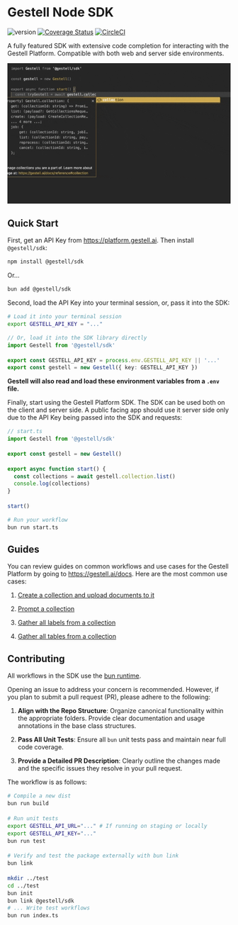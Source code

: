 # Gestell Node SDK

![version](https://img.shields.io/badge/version-1.0.2-blue)
[![Coverage Status](https://coveralls.io/repos/github/Gestell-AI/node-sdk/badge.svg?branch=master)](https://coveralls.io/github/Gestell-AI/node-sdk?branch=master)
[![CircleCI](https://dl.circleci.com/status-badge/img/circleci/7sUmZuDYQ6cd8WbCiCCnfR/VPonbpR7NEQSaXxQngcCGW/tree/master.svg?style=svg)](https://dl.circleci.com/status-badge/redirect/circleci/7sUmZuDYQ6cd8WbCiCCnfR/VPonbpR7NEQSaXxQngcCGW/tree/master)

A fully featured SDK with extensive code completion for interacting with the Gestell Platform. Compatible with both web and server side environments.

![Project Preview](./preview.gif)

## Quick Start

First, get an API Key from <https://platform.gestell.ai>. Then install `@gestell/sdk`:

```bash
npm install @gestell/sdk
```

Or...

```bash
bun add @gestell/sdk
```

Second, load the API Key into your terminal session, or, pass it into the SDK:

```bash
# Load it into your terminal session
export GESTELL_API_KEY = "..."
```

```typescript
// Or, load it into the SDK library directly
import Gestell from '@gestell/sdk'

export const GESTELL_API_KEY = process.env.GESTELL_API_KEY || '...'
export const gestell = new Gestell({ key: GESTELL_API_KEY })
```

**Gestell will also read and load these environment variables from a `.env` file.**

Finally, start using the Gestell Platform SDK. The SDK can be used both on the client and server side. A public facing app should use it server side only due to the API Key being passed into the SDK and requests:

```typescript
// start.ts
import Gestell from '@gestell/sdk'

export const gestell = new Gestell()

export async function start() {
  const collections = await gestell.collection.list()
  console.log(collections)
}

start()
```

```bash
# Run your workflow
bun run start.ts
```

## Guides

You can review guides on common workflows and use cases for the Gestell Platform by going to <https://gestell.ai/docs>. Here are the most common use cases:

1. [Create a collection and upload documents to it](https://gestell.ai/docs/quick-start)

2. [Prompt a collection](https://gestell.ai/docs/prompt)

3. [Gather all labels from a collection](https://gestell.ai/docs/labels)

4. [Gather all tables from a collection](https://gestell.ai/docs/tables)

## Contributing

All workflows in the SDK use the [bun runtime](https://bun.sh/).

Opening an issue to address your concern is recommended. However, if you plan to submit a pull request (PR), please adhere to the following:

 1. **Align with the Repo Structure**: Organize canonical functionality within the appropriate folders. Provide clear documentation and usage annotations in the base class structures.

 2. **Pass All Unit Tests**: Ensure all `bun` unit tests pass and maintain near full code coverage.

 3. **Provide a Detailed PR Description**: Clearly outline the changes made and the specific issues they resolve in your pull request.

The workflow is as follows:

```bash
# Compile a new dist
bun run build

# Run unit tests
export GESTELL_API_URL="..." # If running on staging or locally
export GESTELL_API_KEY="..."
bun run test

# Verify and test the package externally with bun link
bun link

mkdir ../test
cd ../test
bun init
bun link @gestell/sdk
# ... Write test workflows
bun run index.ts
```
